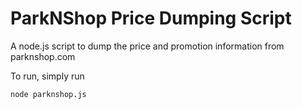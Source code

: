 # ParkNShop Price Dumping Script
A node.js script to dump the price and promotion information from parknshop.com

To run, simply run

```
node parknshop.js
```